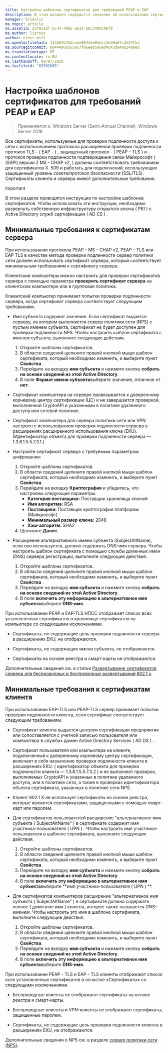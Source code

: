 ```yaml
---
title: Настройка шаблонов сертификатов для требований PEAP и EAP
description: В этом разделе содержатся сведения об использовании сертификатов с сервером политики сети и удаленным доступом в Windows Server 2016.
manager: brianlic
ms.topic: article
ms.assetid: 2af0a1df-5c44-496b-ab11-5bc340dc96f0
ms.author: lizross
author: eross-msft
ms.openlocfilehash: 114b64b7bdcaae0643ee03ecc2ee0a67c3e24fba
ms.sourcegitcommit: 68444968565667f86ee0586ed4c43da4ab24aaed
ms.translationtype: MT
ms.contentlocale: ru-RU
ms.lasthandoff: 08/07/2020
ms.locfileid: "87992685"
---
```

# <a name="configure-certificate-templates-for-peap-and-eap-requirements"></a>Настройка шаблонов сертификатов для требований PEAP и EAP

>Применяется к: Windows Server (Semi-Annual Channel), Windows Server 2016

Все сертификаты, используемые для проверки подлинности доступа к сети с использованием протокола расширенной проверки подлинности протокол TLS \- \( EAP \- \) , защищенный протокол \- \( PEAP \- TLS \) и \- протокол проверки подлинности подтверждения связи Майкрософт \( (SSPI) версии 2 MS \- CHAP v2, \) должны соответствовать требованиям для сертификатов X. 509 и работать для подключений, использующих защищенный уровень сокета/протокол безопасности (SSL/TLS). Сертификаты клиента и сервера имеют дополнительные требования.

>[!IMPORTANT]
>В этом разделе приводятся инструкции по настройке шаблонов сертификатов. Чтобы использовать эти инструкции, необходимо развернуть собственную инфраструктуру открытого ключа \( PKI \) с Active Directory служб сертификации \( AD CS \) .

## <a name="minimum-server-certificate-requirements"></a>Минимальные требования к сертификатам сервера

При использовании протокола PEAP \- MS \- CHAP v2, PEAP \- TLS или \- EAP TLS в качестве метода проверки подлинности сервер политики сети должен использовать сертификат сервера, который соответствует минимальным требованиям к сертификату сервера.

Клиентские компьютеры можно настроить для проверки сертификатов сервера с помощью параметра **проверить сертификат сервера** на клиентском компьютере или в групповая политика.

Клиентский компьютер принимает попытки проверки подлинности сервера, когда сертификат сервера соответствует следующим требованиям.

- Имя субъекта содержит значение. Если сертификат выдается серверу, на котором выполняется сервер политики сети (NPS) с пустым именем субъекта, сертификат не будет доступен для проверки подлинности NPS. Чтобы настроить шаблон сертификата с именем субъекта, выполните следующие действия.

    1. Откройте шаблоны сертификатов.
    2. В области сведений щелкните правой кнопкой мыши шаблон сертификата, который необходимо изменить, и выберите пункт **Свойства** .
    3. Перейдите на вкладку **имя субъекта** и нажмите кнопку **собрать на основе сведений из этой Active Directory**.
    4. В поле **Формат имени субъекта**выберите значение, отличное от **нет**.

- Сертификат компьютера на сервере привязывается к доверенному корневому центру сертификации (ЦС) и не завершается проверкой, выполненной CryptoAPI и указанными в политике удаленного доступа или сетевой политике.

- Сертификат компьютера для сервера политики сети или VPN настроен с использованием проверки подлинности сервера в расширениях расширенного использования ключа (EKU). (Идентификатор объекта для проверки подлинности сервера — 1.3.6.1.5.5.7.3.1.)

- Настройте сертификат сервера с требуемым параметром шифрования:

    1. Откройте шаблоны сертификатов.
    2. В области сведений щелкните правой кнопкой мыши шаблон сертификата, который необходимо изменить, и выберите пункт **Свойства**.
    3. Перейдите на вкладку **Криптография** и убедитесь, что настроены следующие параметры.
       - **Категория поставщика:** Поставщик хранилища ключей
       - **Имя алгоритма:** RSA
       - **Поставщики:** Поставщик криптографии платформы (Майкрософт)
       - **Минимальный размер ключа:** 2048
       - **Хэш-алгоритм:** SHA2
    4. Щелкните **Далее**.

- Расширение альтернативного имени субъекта (SubjectAltName), если оно используется, должно содержать DNS-имя сервера. Чтобы настроить шаблон сертификата с помощью службы доменных имен (DNS) сервера регистрации, выполните следующие действия.

    1. Откройте шаблоны сертификатов.
    2. В области сведений щелкните правой кнопкой мыши шаблон сертификата, который необходимо изменить, и выберите пункт **Свойства** .
    3. Перейдите на вкладку **имя субъекта** и нажмите кнопку **собрать на основе сведений из этой Active Directory**.
    4. В поле **включить эту информацию в альтернативное имя субъекта**выберите **DNS-имя**.

При использовании PEAP и EAP-TLS НПСС отображает список всех установленных сертификатов в хранилище сертификатов на компьютере со следующими исключениями.

- Сертификаты, не содержащие цель проверки подлинности сервера в расширениях EKU, не отображаются.

- Сертификаты, не содержащие имени субъекта, не отображаются.

- Сертификаты на основе реестра и смарт-карты не отображаются.

Дополнительные сведения см. в статье [Развертывание сертификатов сервера для беспроводных и беспроводных развертываний 802.1 x](../../core-network-guide/cncg/server-certs/deploy-server-certificates-for-802.1x-wired-and-wireless-deployments.md).

## <a name="minimum-client-certificate-requirements"></a>Минимальные требования к сертификатам клиента

При использовании EAP-TLS или PEAP-TLS сервер принимает попытки проверки подлинности клиента, если сертификат соответствует следующим требованиям.

- Сертификат клиента выдается центром сертификации предприятия или сопоставляется с учетной записью пользователя или компьютера в службах домен Active Directory Services \( AD DS \) .

- Сертификат пользователя или компьютера на клиенте, подключенный к доверенному корневому центру сертификации, включает в себя назначение проверки подлинности клиента в расширениях EKU. \( идентификатор объекта для проверки подлинности клиента — 1.3.6.1.5.5.7.3.2 \) и не выполняет проверок, выполняемых CryptoAPI и указанных в политике удаленного доступа, или в политике сети, а также в проверках идентификатора объекта сертификата, указанных в политике сети NPS.

- Клиент 802.1 X не использует сертификаты на основе реестра, которые являются сертификатами, защищенными с помощью смарт-карт или паролем.

- Для сертификатов пользователей расширение "альтернативное имя субъекта \( SubjectAltName" \) в сертификате содержит имя участника-пользователя \( UPN \) . Чтобы настроить имя участника-пользователя в шаблоне сертификата, выполните следующие действия.

    1. Откройте шаблоны сертификатов.
    2. В области сведений щелкните правой кнопкой мыши шаблон сертификата, который необходимо изменить, и выберите пункт **Свойства**.
    3. Перейдите на вкладку **имя субъекта** и нажмите кнопку **собрать на основе сведений из этой Active Directory**.
    4. В поле **включить эту информацию в альтернативное имя субъекта**выберите **имя участника-пользователя \( UPN \) **.

- Для сертификатов компьютеров расширение "альтернативное имя субъекта \( SubjectAltName" \) в сертификате должно содержать полное \( доменное имя \) клиента, которое также называется *DNS-именем*. Чтобы настроить это имя в шаблоне сертификата, выполните следующие действия.

    1. Откройте шаблоны сертификатов.
    2. В области сведений щелкните правой кнопкой мыши шаблон сертификата, который необходимо изменить, и выберите пункт **Свойства**.
    3. Перейдите на вкладку **имя субъекта** и нажмите кнопку **собрать на основе сведений из этой Active Directory**.
    4. В поле **включить эту информацию в альтернативное имя субъекта**выберите **DNS-имя**.

При использовании PEAP \- TLS и EAP \- TLS клиенты отображают список всех установленных сертификатов в оснастке «Сертификаты» со следующими исключениями.

- Беспроводные клиенты не отображают сертификаты на основе реестра и смарт-карты.

- Беспроводные клиенты и VPN-клиенты не отображают сертификаты, защищенные паролем.

- Сертификаты, не содержащие цель проверки подлинности клиента в расширениях EKU, не отображаются.


Дополнительные сведения о NPS см. в разделе [сервер политики сети (NPS)](nps-top.md).